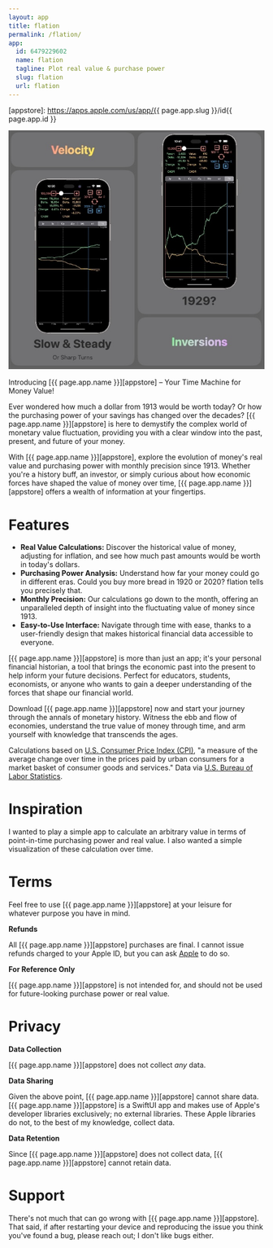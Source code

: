 ```yaml
---
layout: app
title: flation
permalink: /flation/
app:
  id: 6479229602
  name: flation
  tagline: Plot real value & purchase power
  slug: flation
  url: flation
---
```


[appstore]: https://apps.apple.com/us/app/{{ page.app.slug }}/id{{ page.app.id }}

![](/assets/apps/flation/main.jpg)

Introducing [{{ page.app.name }}][appstore] – Your Time Machine for Money Value!

Ever wondered how much a dollar from 1913 would be worth today? Or how the purchasing power of your savings has changed over the decades?  [{{ page.app.name }}][appstore] is here to demystify the complex world of monetary value fluctuation, providing you with a clear window into the past, present, and future of your money.

With  [{{ page.app.name }}][appstore], explore the evolution of money's real value and purchasing power with monthly precision since 1913. Whether you're a history buff, an investor, or simply curious about how economic forces have shaped the value of money over time,  [{{ page.app.name }}][appstore] offers a wealth of information at your fingertips.

# Features
- **Real Value Calculations:** Discover the historical value of money, adjusting for inflation, and see how much past amounts would be worth in today's dollars.
- **Purchasing Power Analysis:** Understand how far your money could go in different eras. Could you buy more bread in 1920 or 2020? flation tells you precisely that.
- **Monthly Precision:** Our calculations go down to the month, offering an unparalleled depth of insight into the fluctuating value of money since 1913.
- **Easy-to-Use Interface:** Navigate through time with ease, thanks to a user-friendly design that makes historical financial data accessible to everyone.

 [{{ page.app.name }}][appstore] is more than just an app; it's your personal financial historian, a tool that brings the economic past into the present to help inform your future decisions. Perfect for educators, students, economists, or anyone who wants to gain a deeper understanding of the forces that shape our financial world.

Download [{{ page.app.name }}][appstore] now and start your journey through the annals of monetary history. Witness the ebb and flow of economies, understand the true value of money through time, and arm yourself with knowledge that transcends the ages.

Calculations based on [U.S. Consumer Price Index (CPI)](https://www.bls.gov/cpi/), "a measure of the average change over time in the prices paid by urban consumers for a market basket of consumer goods and services." Data via [U.S. Bureau of Labor Statistics](https://data.bls.gov/timeseries/CUUR0000SA0).

# Inspiration

I wanted to play a simple app to calculate an arbitrary value in terms of point-in-time purchasing power and real value. I also wanted a simple visualization of these calculation over time.

# Terms

Feel free to use [{{ page.app.name }}][appstore] at your leisure for whatever purpose you have in mind.

**Refunds**

All [{{ page.app.name }}][appstore] purchases are final. I cannot issue refunds charged to your Apple ID, but you can ask [Apple](https://support.apple.com/en-us/118223) to do so.

**For Reference Only**

[{{ page.app.name }}][appstore] is not intended for, and should not be used for future-looking purchase power or real value.

# Privacy

**Data Collection**

[{{ page.app.name }}][appstore] does not collect _any_ data.

**Data Sharing**

Given the above point, [{{ page.app.name }}][appstore] cannot share data. [{{ page.app.name }}][appstore] is a SwiftUI app and makes use of Apple's developer libraries exclusively; no external libraries. These Apple libraries do not, to the best of my knowledge, collect data.

**Data Retention**

Since [{{ page.app.name }}][appstore] does not collect data, [{{ page.app.name }}][appstore] cannot retain data.

# Support

There's not much that can go wrong with [{{ page.app.name }}][appstore]. That said, if after restarting your device and reproducing the issue you think you've found a bug, please reach out; I don't like bugs either.
